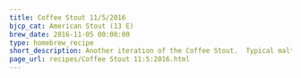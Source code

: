 ```yaml
---
title: Coffee Stout 11/5/2016
bjcp_cat: American Stout (13 E)
brew_date: 2016-11-05 00:00:00
type: homebrew_recipe
short_description: Another iteration of the Coffee Stout.  Typical malt bill for a stout with 2 ounces of coffee thrown in at flameout.
page_url: recipes/Coffee Stout 11:5:2016.html
---
```

